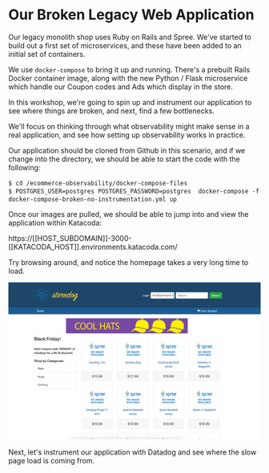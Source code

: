 # Our Broken Legacy Web Application

Our legacy monolith shop uses Ruby on Rails and Spree. We've started to build out a first set of microservices, and these have been added to an initial set of containers.

We use `docker-compose` to bring it up and running. There's a prebuilt Rails Docker container image, along with the new Python / Flask microservice which handle our Coupon codes and Ads which display in the store.

In this workshop, we're going to spin up and instrument our application to see where things are broken, and next, find a few bottlenecks.

We'll focus on thinking through what observability might make sense in a real application, and see how setting up observability works in practice.

Our application should be cloned from Github in this scenario, and if we change into the directory, we should be able to start the code with the following:

```
$ cd /ecommerce-observability/docker-compose-files
$ POSTGRES_USER=postgres POSTGRES_PASSWORD=postgres  docker-compose -f docker-compose-broken-no-instrumentation.yml up
```

Once our images are pulled, we should be able to jump into and view the application within Katacoda:

https://[[HOST_SUBDOMAIN]]-3000-[[KATACODA_HOST]].environments.katacoda.com/

Try browsing around, and notice the homepage takes a very long time to load. 

![storedog](../assets/ecommerce/storedog.png)

Next, let's instrument our application with Datadog and see where the slow page load is coming from.